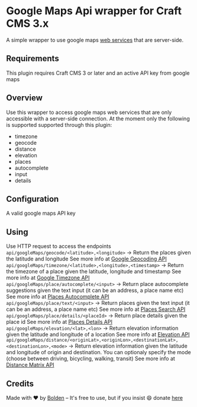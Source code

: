 # Google Maps Api wrapper for Craft CMS 3.x

A simple wrapper to use google maps [web services](https://developers.google.com/maps/apis-by-platform) that are server-side.

## Requirements

This plugin requires Craft CMS 3 or later and an active API key from google maps


## Overview

Use this wrapper to access google maps web services that are only accessible with a server-side connection.
At the moment only the following is supported supported through this plugin:
- timezone
- geocode
- distance
- elevation
- places
 - autocomplete
 - input
 - details

## Configuration

A valid google maps API key

## Using

Use HTTP request to access the endpoints
`api/googleMaps/geocode/<latitude>,<longitude>` -> Return the places given the latitude and longitude
See more info at [Google Geocoding API](https://developers.google.com/maps/documentation/geocoding/start)
`api/googleMaps/timezone/<latitude>,<longitude>,<timestamp>` -> Return the timezone of a place given the latitude, longitude and timestamp
See more info at [Google Timezone API](https://developers.google.com/maps/documentation/timezone/start)
`api/googleMaps/place/autocomplete/<input>` -> Return place autocomplete suggestions given the text input (it can be an address, a place name etc)
See more info at [Places Autocomplete API](https://developers.google.com/places/web-service/autocomplete)
`api/googleMaps/place/text/<input>` -> Return places given the text input (it can be an address, a place name etc)
See more info at [Places Search API](https://developers.google.com/places/web-service/search)
`api/googleMaps/place/details/<placeId>` -> Return place details given the place id
See more info at [Places Details API](https://developers.google.com/places/web-service/details)
`api/googleMaps/elevation/<lat>,<lon>` -> Return elevation information given the latitude and longitude of a location
See more info at [Elevation API](https://developers.google.com/maps/documentation/elevation/start)
`api/googleMaps/distance/<originLat>,<originLon>,<destinationLat>,<destinationLon>,<mode>` -> Return elevation information given the latitude and longitude of origin and 
destination. You can optionaly specify the mode (choose between driving, bicycling, walking, transit)
See more info at [Distance Matrix API](https://developers.google.com/maps/documentation/distance-matrix/start) 

## Credits

Made with ❤️ by [Bolden](https://www.bolden.nl) – It's free to use, but if you insist 😄 donate [here](https://www.paypal.me/boldenamsterdam)
